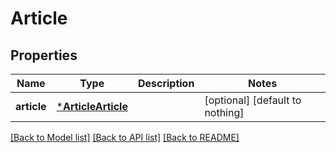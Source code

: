# Article


## Properties
Name | Type | Description | Notes
------------ | ------------- | ------------- | -------------
**article** | [***ArticleArticle**](ArticleArticle.md) |  | [optional] [default to nothing]


[[Back to Model list]](../README.md#models) [[Back to API list]](../README.md#api-endpoints) [[Back to README]](../README.md)


